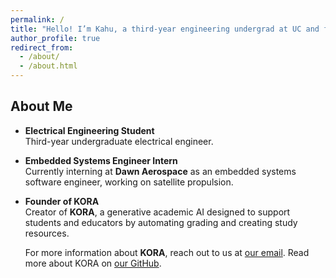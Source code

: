 ```yaml
---
permalink: /
title: "Hello! I’m Kahu, a third-year engineering undergrad at UC and founder of KORA"
author_profile: true
redirect_from:
  - /about/
  - /about.html
---
```


## About Me

- **Electrical Engineering Student**  
  Third-year undergraduate electrical engineer.

- **Embedded Systems Engineer Intern**  
  Currently interning at **Dawn Aerospace** as an embedded systems software engineer, working on satellite propulsion.

- **Founder of KORA**  
  Creator of **KORA**, a generative academic AI designed to support students and educators by automating grading and creating study resources.

  For more information about **KORA**, reach out to us at [our email](mailto:KoraEdu.team@gmail.com). Read more about KORA on [our GitHub](https://github.com/kora-edu).
